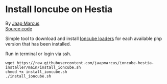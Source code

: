 # Install Ioncube on Hestia

By [Jaap Marcus](https://github.com/jaapmarcus/)<br/>
[Source code](https://github.com/jaapmarcus/ioncube-hestia-installer)

Simple tool to download and install [Ioncube loaders](https://www.ioncube.com/loaders.php) for each available php version that has been installed.

Run in terminal or login via ssh.

```
wget https://raw.githubusercontent.com/jaapmarcus/ioncube-hestia-installer/main/install_ioncube.sh
chmod +x install_ioncube.sh
./install_ioncube.sh
```
